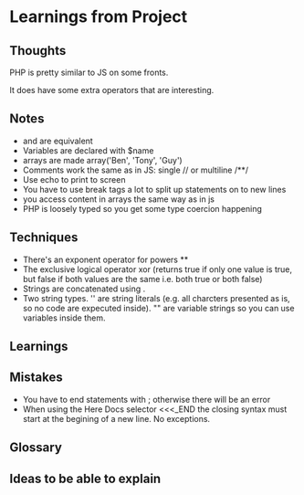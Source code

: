 # Learnings from Project

## Thoughts
PHP is pretty similar to JS on some fronts.

It does have some extra operators that are interesting.

## Notes
- <?php ?> and <? ?> are equivalent
- Variables are declared with $name
- arrays are made array('Ben', 'Tony', 'Guy')
- Comments work the same as in JS: single // or multiline /**/
- Use echo to print to screen
- You have to use break tags a lot to split up statements on to new lines
- you access content in arrays the same way as in js
- PHP is loosely typed so you get some type coercion happening

## Techniques
- There's an exponent operator for powers **
- The exclusive logical operator xor (returns true if only one value is true, but false if both values are the same i.e. both true or both false)
- Strings are concatenated using .
- Two string types. '' are string literals (e.g. all charcters presented as is, so no code are expecuted inside). "" are variable strings so you can use variables inside them.


## Learnings

## Mistakes
- You have to end statements with ; otherwise there will be an error
- When using the Here Docs selector <<<_END the closing syntax must start at the begining of a new line. No exceptions.

## Glossary

## Ideas to be able to explain